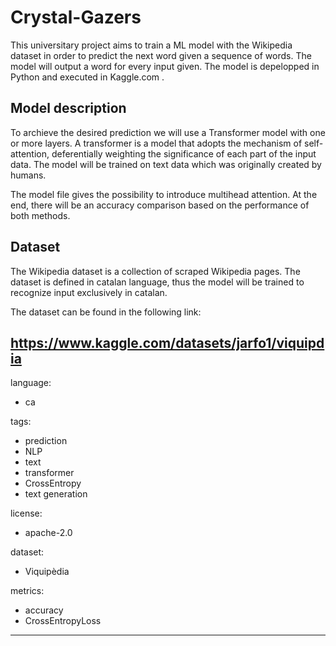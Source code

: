 # Crystal-Gazers
This universitary project aims to train a ML model with the Wikipedia dataset in order to predict the next word given a sequence of words. The model will output a word for every input given. The model is depelopped  in Python and executed in Kaggle.com .

## Model description

To archieve the desired prediction we will use a Transformer model with one or more layers. A transformer is a model that adopts the mechanism of self-attention, deferentially weighting the significance of each part of the input data. The model will be trained on text data which was originally created by humans. 

The model file gives the possibility to introduce multihead attention. At the end, there will be an accuracy comparison based on the performance of both methods. 

## Dataset
The Wikipedia dataset is a collection of scraped Wikipedia pages. The dataset is defined in catalan language, thus the model will be trained to recognize input exclusively in catalan.

The dataset can be found in the following link:

https://www.kaggle.com/datasets/jarfo1/viquipdia
---

language:
  - ca
  
tags:
  - prediction
  - NLP
  - text
  - transformer
  - CrossEntropy
  - text generation
  
license:  
  - apache-2.0
  
dataset:
  - Viquipèdia
  
metrics:
  - accuracy
  - CrossEntropyLoss

---
